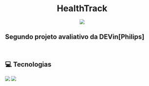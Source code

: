 <h1 align="center"> HealthTrack</h1>

<p align="center">
    <a href="https://www.linkedin.com/in/pedrolaraburu/">
        <img src="https://img.shields.io/badge/-linkedin-0A66C2?logo=linkedin&logoColor=white&style=for-the-badge&link=https://www.linkedin.com/in/pedrolaraburu/">
    </a>
<br>

## Segundo projeto avaliativo da DEVin[Philips]
<br>

## 💻 Tecnologias
<img src="https://img.shields.io/badge/-Angular-DD0031?logo=angular&logoColor=white&style=for-the-badge"> <img src="https://img.shields.io/badge/-TypeScript-3178C6?logo=typescript&logoColor=white&style=for-the-badge">